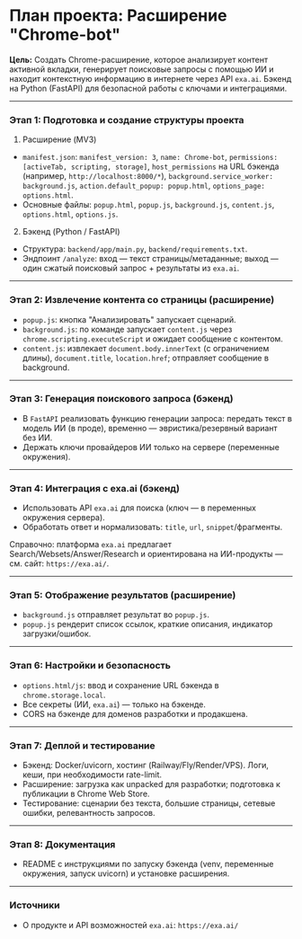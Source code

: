 # План проекта: Расширение "Chrome-bot"

**Цель:** Создать Chrome-расширение, которое анализирует контент активной вкладки, генерирует поисковые запросы с помощью ИИ и находит контекстную информацию в интернете через API `exa.ai`. Бэкенд на Python (FastAPI) для безопасной работы с ключами и интеграциями.

---

### Этап 1: Подготовка и создание структуры проекта

1) Расширение (MV3)
- `manifest.json`: `manifest_version: 3`, `name: Chrome-bot`, `permissions: [activeTab, scripting, storage]`, `host_permissions` на URL бэкенда (например, `http://localhost:8000/*`), `background.service_worker: background.js`, `action.default_popup: popup.html`, `options_page: options.html`.
- Основные файлы: `popup.html`, `popup.js`, `background.js`, `content.js`, `options.html`, `options.js`.

2) Бэкенд (Python / FastAPI)
- Структура: `backend/app/main.py`, `backend/requirements.txt`.
- Эндпоинт `/analyze`: вход — текст страницы/метаданные; выход — один сжатый поисковый запрос + результаты из `exa.ai`.

---

### Этап 2: Извлечение контента со страницы (расширение)

- `popup.js`: кнопка "Анализировать" запускает сценарий.
- `background.js`: по команде запускает `content.js` через `chrome.scripting.executeScript` и ожидает сообщение с контентом.
- `content.js`: извлекает `document.body.innerText` (с ограничением длины), `document.title`, `location.href`; отправляет сообщение в background.

---

### Этап 3: Генерация поискового запроса (бэкенд)

- В `FastAPI` реализовать функцию генерации запроса: передать текст в модель ИИ (в проде), временно — эвристика/резервный вариант без ИИ.
- Держать ключи провайдеров ИИ только на сервере (переменные окружения).

---

### Этап 4: Интеграция с exa.ai (бэкенд)

- Использовать API `exa.ai` для поиска (ключ — в переменных окружения сервера).
- Обработать ответ и нормализовать: `title`, `url`, `snippet`/фрагменты.

Справочно: платформа `exa.ai` предлагает Search/Websets/Answer/Research и ориентирована на ИИ-продукты — см. сайт: `https://exa.ai/`.

---

### Этап 5: Отображение результатов (расширение)

- `background.js` отправляет результат во `popup.js`.
- `popup.js` рендерит список ссылок, краткие описания, индикатор загрузки/ошибок.

---

### Этап 6: Настройки и безопасность

- `options.html/js`: ввод и сохранение URL бэкенда в `chrome.storage.local`.
- Все секреты (ИИ, `exa.ai`) — только на бэкенде.
- CORS на бэкенде для доменов разработки и продакшена.

---

### Этап 7: Деплой и тестирование

- Бэкенд: Docker/uvicorn, хостинг (Railway/Fly/Render/VPS). Логи, кеши, при необходимости rate-limit.
- Расширение: загрузка как unpacked для разработки; подготовка к публикации в Chrome Web Store.
- Тестирование: сценарии без текста, большие страницы, сетевые ошибки, релевантность запросов.

---

### Этап 8: Документация

- README с инструкциями по запуску бэкенда (venv, переменные окружения, запуск uvicorn) и установке расширения.

---

### Источники

- О продукте и API возможностей `exa.ai`: `https://exa.ai/`




